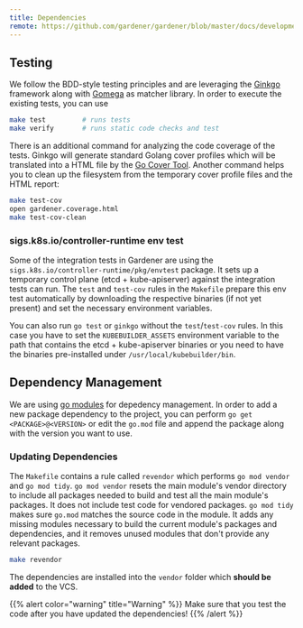 ```yaml
---
title: Dependencies
remote: https://github.com/gardener/gardener/blob/master/docs/development/testing_and_dependencies.md
---
```

## Testing

We follow the BDD-style testing principles and are leveraging the [Ginkgo](https://onsi.github.io/ginkgo/) framework along with [Gomega](http://onsi.github.io/gomega/) as matcher library. In order to execute the existing tests, you can use

```bash
make test         # runs tests
make verify       # runs static code checks and test
```

There is an additional command for analyzing the code coverage of the tests. Ginkgo will generate standard Golang cover profiles which will be translated into a HTML file by the [Go Cover Tool](https://blog.golang.org/cover). Another command helps you to clean up the filesystem from the temporary cover profile files and the HTML report:

```bash
make test-cov
open gardener.coverage.html
make test-cov-clean
```
### sigs.k8s.io/controller-runtime env test

Some of the integration tests in Gardener are using the `sigs.k8s.io/controller-runtime/pkg/envtest` package.
It sets up a temporary control plane (etcd + kube-apiserver) against the integration tests can run.
The `test` and `test-cov` rules in the `Makefile` prepare this env test automatically by downloading the respective binaries (if not yet present) and set the necessary environment variables.

You can also run `go test` or `ginkgo` without the `test`/`test-cov` rules.
In this case you have to set the `KUBEBUILDER_ASSETS` environment variable to the path that contains the etcd + kube-apiserver binaries or you need to have the binaries pre-installed under `/usr/local/kubebuilder/bin`.

## Dependency Management

We are using [go modules](https://github.com/golang/go/wiki/Modules) for depedency management.
In order to add a new package dependency to the project, you can perform `go get <PACKAGE>@<VERSION>` or edit the `go.mod` file and append the package along with the version you want to use.

### Updating Dependencies

The `Makefile` contains a rule called `revendor` which performs `go mod vendor` and `go mod tidy`.
`go mod vendor` resets the main module's vendor directory to include all packages needed to build and test all the main module's packages. It does not include test code for vendored packages.
`go mod tidy` makes sure `go.mod` matches the source code in the module. It adds any missing modules necessary to build the current module's packages and dependencies, and it removes unused modules that don't provide any relevant packages.

```bash
make revendor
```

The dependencies are installed into the `vendor` folder which **should be added** to the VCS.

{{% alert color="warning" title="Warning" %}}
Make sure that you test the code after you have updated the dependencies!
{{% /alert %}}
